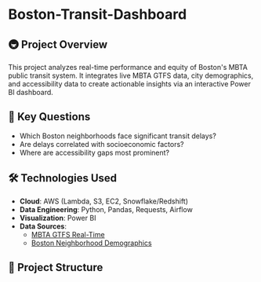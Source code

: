 # Boston-Transit-Dashboard

## 🚇 Project Overview
This project analyzes real-time performance and equity of Boston's MBTA public transit system. It integrates live MBTA GTFS data, city demographics, and accessibility data to create actionable insights via an interactive Power BI dashboard.

## 🎯 Key Questions
- Which Boston neighborhoods face significant transit delays?
- Are delays correlated with socioeconomic factors?
- Where are accessibility gaps most prominent?

## 🛠 Technologies Used
- **Cloud**: AWS (Lambda, S3, EC2, Snowflake/Redshift)
- **Data Engineering**: Python, Pandas, Requests, Airflow
- **Visualization**: Power BI
- **Data Sources**:
  - [MBTA GTFS Real-Time](https://cdn.mbta.com/realtime/)
  - [Boston Neighborhood Demographics](https://data.boston.gov/dataset/boston-neighborhood-demographics)

## 🚀 Project Structure

